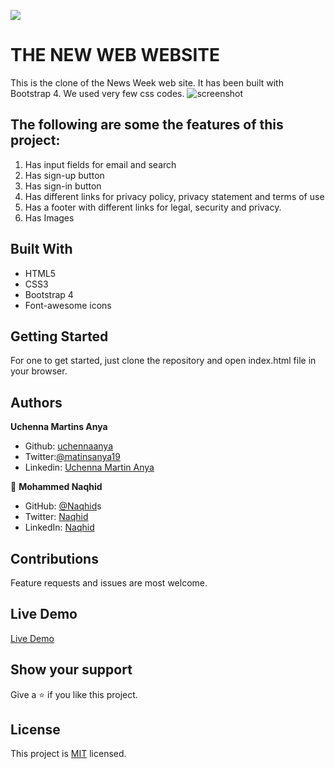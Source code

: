 ![](https://img.shields.io/badge/Microverse-blueviolet)

# THE NEW WEB WEBSITE

This is the clone of the News Week web site. It has been built with Bootstrap 4. We used very few css codes.
![screenshot](assets/img/newweb-screenshot.png)

## The following are some the features of this project:

1. Has input fields for email and search
2. Has sign-up button
3. Has sign-in button
4. Has different links for privacy policy, privacy statement and terms of use
5. Has a footer with different links for legal, security and privacy.
6. Has Images

## Built With

- HTML5
- CSS3
- Bootstrap 4
- Font-awesome icons

## Getting Started

For one to get started, just clone the repository and open index.html file in your browser.

## Authors

**Uchenna Martins Anya**

- Github: [uchennaanya](https://github.com/uchennaanya)
- Twitter:[@matinsanya19](https://twitter.com/martinsanya19)
- Linkedin: [Uchenna Martin Anya](https://www.linkedin.com/in/uchenna-anya/)

👤 **Mohammed Naqhid**

- GitHub: [@Naqhid](https://github.com/Naqhid)s
- Twitter: [Naqhid](https://twitter.com/naqhid)
- LinkedIn: [Naqhid](https://www.linkedin.com/in/mohammed-naqhid-ab3080189/)

## Contributions

Feature requests and issues are most welcome.

## Live Demo

[Live Demo](https://dazzling-elion-6ca3a7.netlify.app/)

## Show your support

Give a ⭐️ if you like this project.

## License

This project is [MIT](https://github.com/uchennaanya/newsweekclone/blob/featured-branch/LICENSE) licensed.
